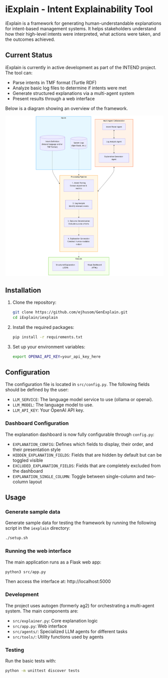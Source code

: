 # iExplain - Intent Explainability Tool

iExplain is a framework for generating human-understandable explanations for intent-based management systems. It helps stakeholders understand how their high-level intents were interpreted, what actions were taken, and the outcomes achieved.

## Current Status

iExplain is currently in active development as part of the INTEND project. The tool can:
- Parse intents in TMF format (Turtle RDF)
- Analyze basic log files to determine if intents were met
- Generate structured explanations via a multi-agent system
- Present results through a web interface

Below is a diagram showing an overview of the framework.

![iExplain diagram](iexplain/docs/iexplain-diagram.png)

## Installation

1. Clone the repository:

    ```sh
    git clone https://github.com/ejhusom/GenExplain.git
    cd iExplain/iexplain
    ```

2. Install the required packages:

    ```sh
    pip install -r requirements.txt
    ```

3. Set up your environment variables:

    ```sh
    export OPENAI_API_KEY=your_api_key_here
    ```

## Configuration

The configuration file is located in `src/config.py`. The following fields should be defined by the user:

- `LLM_SERVICE`: The language model service to use (ollama or openai).
- `LLM_MODEL`: The language model to use.
- `LLM_API_KEY`: Your OpenAI API key.

### Dashboard Configuration

The explanation dashboard is now fully configurable through `config.py`:

- `EXPLANATION_CONFIG`: Defines which fields to display, their order, and their presentation style
- `HIDDEN_EXPLANATION_FIELDS`: Fields that are hidden by default but can be toggled visible
- `EXCLUDED_EXPLANATION_FIELDS`: Fields that are completely excluded from the dashboard
- `EXPLANATION_SINGLE_COLUMN`: Toggle between single-column and two-column layout


## Usage

### Generate sample data

Generate sample data for testing the framework by running the following script in the `iexplain` directory:

```sh
./setup.sh
```

### Running the web interface

The main application runs as a Flask web app:

```sh
python3 src/app.py
```

Then access the interface at: http://localhost:5000

### Development

The project uses autogen (formerly ag2) for orchestrating a multi-agent system. The main components are:

- `src/explainer.py`: Core explanation logic
- `src/app.py`: Web interface
- `src/agents/`: Specialized LLM agents for different tasks
- `src/tools/`: Utility functions used by agents

### Testing

Run the basic tests with:

```sh
python -m unittest discover tests
```
